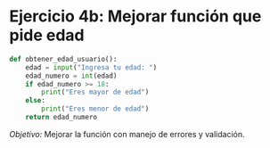 # Ejercicio 4b: Mejorar función que pide edad

```python
def obtener_edad_usuario():
    edad = input("Ingresa tu edad: ")
    edad_numero = int(edad)
    if edad_numero >= 18:
        print("Eres mayor de edad")
    else:
        print("Eres menor de edad")
    return edad_numero
```

*Objetivo:* Mejorar la función con manejo de errores y validación.
